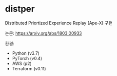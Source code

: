 # distper
Distributed Priortized Experience Replay (Ape-X) 구현

논문: https://arxiv.org/abs/1803.00933

환경:
- Python (v3.7)
- PyTorch (v0.4)
- AWS (p2)
- Terraform (v0.11)


